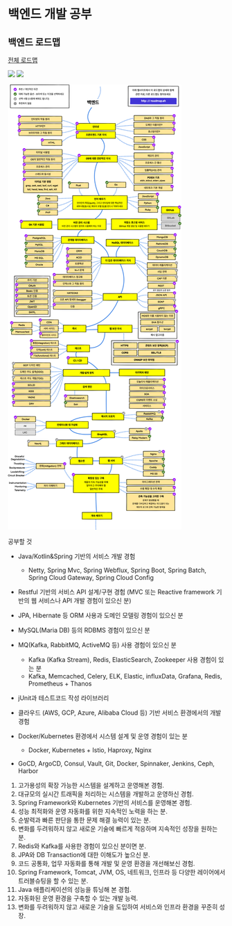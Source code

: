 # 백엔드 개발 공부

## 백엔드 로드맵

[전체 로드맵](https://roadmap.sh/)

[![](https://img.shields.io/badge/-%EC%9B%90%EB%B3%B8%28%EC%98%81%EC%96%B4%29%20-0a0a0a.svg?style=flat&colorA=0a0a0a)](../../README.md#back-end-roadmap) [![](https://img.shields.io/badge/-%EA%B3%B5%EC%9C%A0%ED%95%98%EA%B8%B0%28%EC%98%81%EC%96%B4%29%20-0a0a0a.svg?style=flat&colorA=0a0a0a)](https://roadmap.sh/backend)

![백엔드 로드맵](./img/backend.png)



공부할 것

- Java/Kotlin&Spring 기반의 서비스 개발 경험
  - Netty, Spring Mvc, Spring Webflux, Spring Boot, Spring Batch, Spring Cloud Gateway, Spring Cloud Config
- Restful 기반의 서비스 API 설계/구현 경험 (MVC 또는 Reactive framework 기반의 웹 서비스나 API 개발 경험이 있으신 분)
- JPA, Hibernate 등 ORM 사용과 도메인 모델링 경험이 있으신 분
- MySQL(Maria DB) 등의 RDBMS 경험이 있으신 분
- MQ(Kafka, RabbitMQ, ActiveMQ 등) 사용 경험이 있으신 분
  - Kafka (Kafka Stream), Redis, ElasticSearch, Zookeeper 사용 경험이 있는 분
  - Kafka, Memcached, Celery, ELK, Elastic, influxData, Grafana, Redis, Prometheus + Thanos
- jUnit과 테스트코드 작성 라이브러리

- 클라우드 (AWS, GCP, Azure, Alibaba Cloud 등) 기반 서비스 환경에서의 개발 경험
- Docker/Kubernetes 환경에서 시스템 설계 및 운영 경험이 있는 분
  - Docker, Kubernetes + Istio, Haproxy, Nginx
- GoCD, ArgoCD, Consul, Vault, Git, Docker, Spinnaker, Jenkins, Ceph, Harbor  



1. 고가용성의 확장 가능한 시스템을 설계하고 운영해본 경험.
2. 대규모의 실시간 트래픽을 처리하는 시스템을 개발하고 운영하신 경험.
3. Spring Framework와 Kubernetes 기반의 서비스를 운영해본 경험.
4. 성능 최적화와 운영 자동화를 위한 지속적인 노력을 하는 분.
5. 순발력과 빠른 판단을 통한 문제 해결 능력이 있는 분.
6. 변화를 두려워하지 않고 새로운 기술에 빠르게 적응하며 지속적인 성장을 원하는 분.
7. Redis와 Kafka를 사용한 경험이 있으신 분이면 분.
8. JPA와 DB Transaction에 대한 이해도가 높으신 분.
9. 코드 공통화, 업무 자동화를 통해 개발 및 운영 환경을 개선해보신 경험.
10. Spring Framework, Tomcat, JVM, OS, 네트워크, 인프라 등 다양한 레이어에서 트러블슈팅을 할 수 있는 분.
11. Java 애플리케이션의 성능을 튜닝해 본 경험.
12. 자동화된 운영 환경을 구축할 수 있는 개발 능력.
13. 변화를 두려워하지 않고 새로운 기술을 도입하여 서비스와 인프라 환경을 꾸준히 성장.

